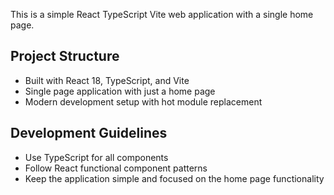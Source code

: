 <!-- Use this file to provide workspace-specific custom instructions to Copilot. For more details, visit https://code.visualstudio.com/docs/copilot/copilot-customization#_use-a-githubcopilotinstructionsmd-file -->

This is a simple React TypeScript Vite web application with a single home page.

## Project Structure
- Built with React 18, TypeScript, and Vite
- Single page application with just a home page
- Modern development setup with hot module replacement

## Development Guidelines
- Use TypeScript for all components
- Follow React functional component patterns
- Keep the application simple and focused on the home page functionality
